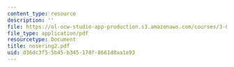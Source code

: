 ```yaml
---
content_type: resource
description: ''
file: https://ol-ocw-studio-app-production.s3.amazonaws.com/courses/3-094-materials-in-human-experience-spring-2004/d36dc3f55b45b345178f8661d8aa1e93_nosering2.pdf
file_type: application/pdf
resourcetype: Document
title: nosering2.pdf
uid: d36dc3f5-5b45-b345-178f-8661d8aa1e93
---
```

